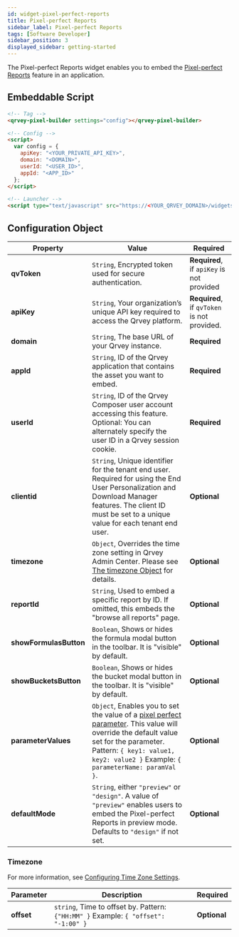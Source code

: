 ```yaml
---
id: widget-pixel-perfect-reports
title: Pixel-perfect Reports
sidebar_label: Pixel-perfect Reports
tags: [Software Developer]
sidebar_position: 3
displayed_sidebar: getting-started
---
```


The Pixel-perfect Reports widget enables you to embed the [Pixel-perfect Reports](../../../composer/10-Pixel-Perfect%20Reports/overview-of-pixel-perfect-reports.md) feature in an application.

## Embeddable Script

```html
<!-- Tag -->
<qrvey-pixel-builder settings="config"></qrvey-pixel-builder>

<!-- Config -->
<script>
  var config = {
    apiKey: "<YOUR_PRIVATE_API_KEY>",
    domain: "<DOMAIN>",
    userId: "<USER_ID>",
    appId: "<APP_ID>"
  };
</script>

<!-- Launcher -->
<script type="text/javascript" src="https://<YOUR_QRVEY_DOMAIN>/widgets-launcher/app.js?2024-07-15T17:26:30.135Z"></script>
```

## Configuration Object

| **Property** | **Value** | **Required** |
| --- | --- | --- |
| **qvToken** | `String`, Encrypted token used for secure authentication. | **Required**, if `apiKey` is not provided |
| **apiKey** | `String`, Your organization’s unique API key required to access the Qrvey platform. | **Required**, if `qvToken` is not provided. |
| **domain** | `String`, The base URL of your Qrvey instance. | **Required** | 
| **appId** | `String`, ID of the Qrvey application that contains the asset you want to embed.| **Required** |
| **userId** | `String`, ID of the Qrvey Composer user account accessing this feature. Optional: You can alternately specify the user ID in a Qrvey session cookie. | **Required**  |
| **clientid** | `String`, Unique identifier for the tenant end user. Required for using the End User Personalization and Download Manager features. The client ID must be set to a unique value for each tenant end user. | **Optional** |
| **timezone** | `Object`, Overrides the time zone setting in Qrvey Admin Center. Please see [The timezone Object](#the-timezone-object) for details.  | **Optional** |
| **reportId** | `String`, Used to embed a specific report by ID. If omitted, this embeds the "browse all reports" page. | **Optional** |
| **showFormulasButton** | `Boolean`, Shows or hides the formula modal button in the toolbar. It is "visible" by default. | **Optional** |
| **showBucketsButton** | `Boolean`, Shows or hides the bucket modal button in the toolbar. It is "visible" by default. | **Optional** |
| **parameterValues** | `Object`, Enables you to set the value of a [pixel perfect parameter](../../../composer/10-Pixel-Perfect%20Reports/overview-of-pixel-perfect-reports.md). This value will override the default value set for the parameter. Pattern: `{ key1: value1, key2: value2 }` Example: `{ parameterName: paramVal }`. | **Optional** |
| **defaultMode** | `String`, either `"preview"` or `"design"`. A value of `"preview"` enables users to embed the Pixel-perfect Reports in preview mode. Defaults to `"design"` if not set.  | **Optional** |

### Timezone

For more information, see [Configuring Time Zone Settings](../../07-Timezone%20Settings/timezone-support.md).

| **Parameter** | **Description** | **Required** |
| --- | --- | --- |
| **offset** | `string`, Time to offset by. Pattern: `{"HH:MM" }` Example: `{ "offset": "-1:00" }`   | **Optional** | 
